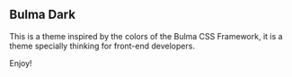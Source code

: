 ## Bulma Dark

This is a theme inspired by the colors of the Bulma CSS Framework, it is a theme specially thinking for front-end developers.

Enjoy!
